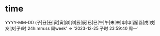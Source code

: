 # time
YYYY-MM-DD (子|丑|丑|寅|寅|卯|卯|辰|辰|巳|巳|午|午|未|未|申|申|酉|酉|戌|戌|亥|亥|子)时 24h:mm:ss 周week' => '2023-12-25 子时 23:59:40 周一'
